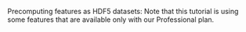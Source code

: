 Precomputing features as HDF5 datasets:
Note that this tutorial is using some features that are available only with our Professional plan.
